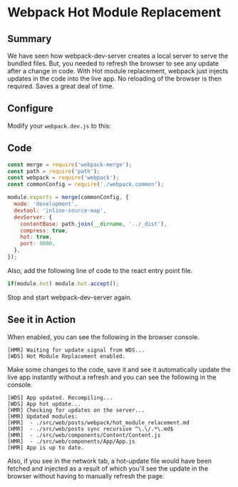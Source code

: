# Webpack Hot Module Replacement

## Summary

We have seen how webpack-dev-server creates a local server to serve the bundled files. But, you needed to refresh the browser to see any update after a change in code. With Hot module replacement, webpack just injects updates in the code into the live app. No reloading of the browser is then required. Saves a great deal of time.

## Configure

Modify your `webpack.dev.js` to this:

## Code

```js
const merge = require('webpack-merge');
const path = require('path');
const webpack = require('webpack');
const commonConfig = require('./webpack.common');

module.exports = merge(commonConfig, {
  mode: 'development',
  devtool: 'inline-source-map',
  devServer: {
    contentBase: path.join(__dirname, '../_dist'),
    compress: true,
    hot: true,
    port: 9000,
  },
});
```

Also, add the following line of code to the react entry point file.

```js
if(module.hot) module.hot.accept();
```

Stop and start webpack-dev-server again.

## See it in Action

When enabled, you can see the following in the browser console.

```shell
[HMR] Waiting for update signal from WDS...
[WDS] Hot Module Replacement enabled.
```

Make some changes to the code, save it and see it automatically update the live app instantly without a refresh and you can see the following in the console.

```shell
[WDS] App updated. Recompiling...
[WDS] App hot update...
[HMR] Checking for updates on the server...
[HMR] Updated modules:
[HMR]  - ./src/web/posts/webpack/hot_module_relacement.md
[HMR]  - ./src/web/posts sync recursive ^\.\/.*\.md$
[HMR]  - ./src/web/components/Content/Content.js
[HMR]  - ./src/web/components/App/App.js
[HMR] App is up to date.
```

Also, if you see in the network tab, a hot-update file would have been fetched and injected as a result of which you'll see the update in the browser without having to manually refresh the page.
